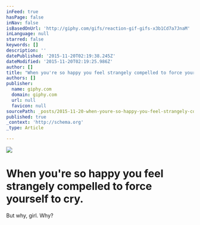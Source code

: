 ```yaml
---
inFeed: true
hasPage: false
inNav: false
isBasedOnUrl: 'http://giphy.com/gifs/reaction-gif-gifs-x3b1Cd7a7JnaM'
inLanguage: null
starred: false
keywords: []
description: ''
datePublished: '2015-11-20T02:19:38.245Z'
dateModified: '2015-11-20T02:19:25.986Z'
author: []
title: "When you're so happy you feel strangely compelled to force yourself to cry."
authors: []
publisher:
  name: giphy.com
  domain: giphy.com
  url: null
  favicon: null
sourcePath: _posts/2015-11-20-when-youre-so-happy-you-feel-strangely-compelled-to-force-y.md
published: true
_context: 'http://schema.org'
_type: Article

---
```

![](https://media.giphy.com/media/x3b1Cd7a7JnaM/giphy.gif)

# When you're so happy you feel strangely compelled to force yourself to cry.

But why, girl. Why?